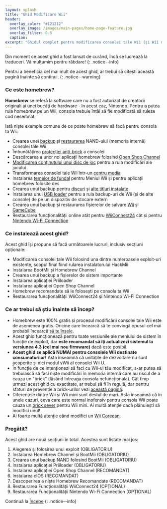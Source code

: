 ```yaml
---
layout: splash
title: "Ghid Modificare Wii"
header:
  overlay_color: "#121212"
  overlay_image: /images/main-pages/home-page-feature.jpg
  overlay_filter: 0.5
  caption:
excerpt: "Ghidul complet pentru modificarea consolei tale Wii (și Wii mini)."
---
```


Din moment ce acest ghid a fost lansat de curând, încă se lucrează la traduceri. Vă mulțumim pentru răbdare!
{: .notice--info}

Pentru a beneficia cel mai mult de acest ghid, ar trebui să citești această pagină înainte să continui.
{: .notice--warning}

### Ce este homebrew?

**Homebrew** se referă la software care nu a fost autorizat de creatorii originali ai unei bucăți de hardware - în acest caz, Nintendo. Pentru a putea rula homebrew pe un Wii, consola trebuie întâi să fie modificată să ruleze cod nesemnat.

Iată niște exemple comune de ce poate homebrew să facă pentru consola ta Wii:

+ Crearea unei [backup](bootmii) și [restaurarea](bootmiirecover) NAND-ului (memoria internă) consolei tale Wii
+ Îmbunătățirea [protecției anti-brick](priiloader) a consolei
+ Descărcarea a unor noi aplicații homebrew folosind [Open Shop Channel](osc)
+ [Modificarea conținutului unui disc de joc](riivolution) pentru a rula modificări ale jocului
+ Transformarea consolei tale Wii într-un [centru media](wiimc)
+ Instalarea [temelor de fundal](themes) pentru Meniul Wii și pentru aplicații homebrew folosite des
+ Crearea unui backup pentru [discuri](dump-games) și [alte titluri instalate](dump-wads)
+ Instalarea unui [USB loader](usb-loaders) pentru a rula backup-uri de Wii (și de alte console) de pe un dispozitiv de stocare extern
+ Crearea unui backup și restaurarea fișierelor de salvare [Wii](wii-saves) și [GameCube](gcsaves)
+ Restaurarea funcționalității online atât pentru [WiiConnect24](wiiconnect24) cât și pentru [Nintendo Wi-Fi Connection](wiimmfi)

### Ce instalează acest ghid?

Acest ghid își propune să facă următoarele lucruri, inclusiv secțiuni opționale:

+ Modificarea consolei tale Wii folosind una dintre numeroasele exploit-uri existente, scopul final fiind rularea instalatorului HackMii
+ Instalarea BootMii și Homebrew Channel
+ Crearea unui backup a fișierelor de sistem importante
+ Instalarea aplicației Priiloader
+ Instalarea aplicației Open Shop Channel
+ Homebrew recomandate să le folosești pe consola ta Wii
+ Restaurarea funcționalității WiiConnect24 și Nintendo Wi-Fi Connection

### Ce ar trebui să știu înainte să încep?

+ Homebrew este 100% gratis și procesul modificării consolei tale Wii este de asemenea gratis. Oricine care încearcă să te convingă opusul cel mai probabil încearcă [să te înșele](https://hbc.hackmii.com/scam).
+ Acest ghid funcționează pentru toate versiunile ale meniului de sistem în funcție de exploit, dar **este recomandat să îți actualizezi sistemul la versiunea 4.3 (cel mai nou firmware)** dacă este posibil.
+ **Acest ghid se aplică NUMAI pentru consolele Wii destinate consumatorilor!** Asta înseamnă că unitățile de dezvoltare nu sunt acoperite și nici modul vWii al consolei Wii U.
+ În funcție de ce intenționezi să faci cu Wii-ul tău modificat, s-ar putea să trebuiască să faci niște modificări în memoria internă care au riscul de a cauza un "brick" (lăsând întreaga consola nefuncționala). Cât timp urmezi acest ghid cu exactitate, ar trebui să fi în regulă, dar pentru sfaturi de prevenție a brick-urilor vezi [această pagină](bricks#brick-prevention).
+ Diferențele dintre Wii și Wii mini sunt destul de mari. Asta înseamnă că în unele cazuri, ceva care este normal inofensiv pentru consola Wii poate cauza un [brick sever](bricks#wi-fi-brick) pentru Wii mini. Ai multă atenție dacă plănuiești să modifici unul!
+ Ai foarte multă atenție când modifici un [Wii Coreean](bricks#korean-kiierror-003-brick).

### Pregătit?

Acest ghid are nouă secțiuni în total. Acestea sunt listate mai jos:

1. Alegerea și folosirea unui exploit (OBLIGATORIU)
1. Instalarea Homebrew Channel și BootMii (OBLIGATORIU)
1. Crearea unui backup NAND folosind BootMii (OBLIGATORIU)
1. Instalarea aplicației Priiloader (OBLIGATORIU)
1. Instalarea aplicației Open Shop Channel (RECOMANDAT)
1. Instalarea cIOS (RECOMANDAT)
1. Descoperirea a niște Homebrew Recomandate (RECOMANDAT)
1. Restaurarea Funcționalității WiiConnect24 (OPȚIONAL)
1. Restaurarea Funcționalității Nintendo Wi-Fi Connection (OPȚIONAL)

Continuă la [Începe](get-started)
{: .notice--info}
